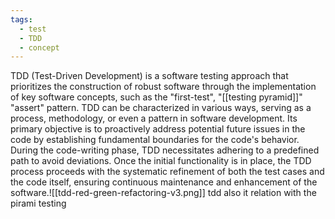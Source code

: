 ```yaml
---
tags:
  - test
  - TDD
  - concept
---
```

TDD (Test-Driven Development) is a software testing approach that prioritizes the construction of robust software through the implementation of key software concepts, such as the "first-test", "[[testing pyramid]]" "assert" pattern. TDD can be characterized in various ways, serving as a process, methodology, or even a pattern in software development. Its primary objective is to proactively address potential future issues in the code by establishing fundamental boundaries for the code's behavior. During the code-writing phase, TDD necessitates adhering to a predefined path to avoid deviations. Once the initial functionality is in place, the TDD process proceeds with the systematic refinement of both the test cases and the code itself, ensuring continuous maintenance and enhancement of the software.![[tdd-red-green-refactoring-v3.png]]
tdd also it relation with the pirami testing 